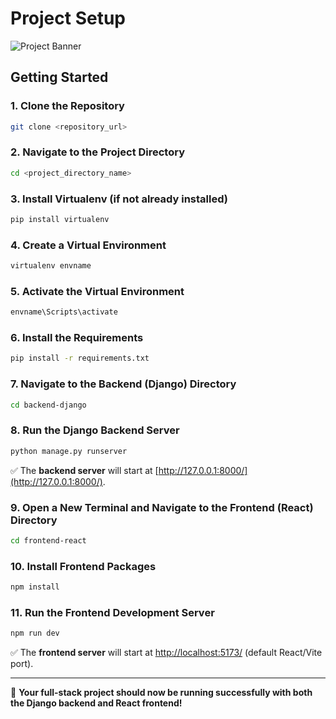 # Project Setup

![Project Banner](https://drive.google.com/uc?export=view&id=1KUQAhCA7yTyFGri6K_a_V0ZaqDZWJGs9)

## Getting Started

### 1. Clone the Repository
```bash
git clone <repository_url>
```

### 2. Navigate to the Project Directory
```bash
cd <project_directory_name>
```

### 3. Install Virtualenv (if not already installed)
```bash
pip install virtualenv
```

### 4. Create a Virtual Environment
```bash
virtualenv envname
```

### 5. Activate the Virtual Environment
```bash
envname\Scripts\activate
```

### 6. Install the Requirements
```bash
pip install -r requirements.txt
```

### 7. Navigate to the Backend (Django) Directory
```bash
cd backend-django
```

### 8. Run the Django Backend Server
```bash
python manage.py runserver
```
✅ The **backend server** will start at [http://127.0.0.1:8000/](http://127.0.0.1:8000/).

### 9. Open a New Terminal and Navigate to the Frontend (React) Directory
```bash
cd frontend-react
```

### 10. Install Frontend Packages
```bash
npm install
```

### 11. Run the Frontend Development Server
```bash
npm run dev
```
✅ The **frontend server** will start at [http://localhost:5173/](http://localhost:5173/) (default React/Vite port).

---

🎯 **Your full-stack project should now be running successfully with both the Django backend and React frontend!**

